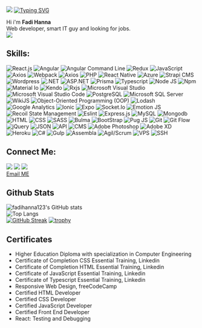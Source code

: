 <img src="https://github.com/fadihanna123/fadihanna123/blob/main/banner.png?raw=true" />
<a href="https://git.io/typing-svg"><img src="https://readme-typing-svg.herokuapp.com/?font=Fira+Code&pause=1000&width=435&lines=%7B+name%3A+%22Fadi+Hanna%22%2C+age%3A+30+%7D;%7B+hobbies%3A++%5B%27gaming%27%2C+%27coding%27%5D+%7D" alt="Typing SVG" /></a> <br />

Hi i'm <b>Fadi Hanna</b> <br />
Web developer, smart IT guy and looking for jobs. <br />
<img src="https://emojipedia-us.s3.dualstack.us-west-1.amazonaws.com/thumbs/160/apple/279/man-technologist_1f468-200d-1f4bb.png" />

## Skills:

<img src="https://img.shields.io/badge/-React.js-blueviolet" alt="React.js" loading="lazy" /> <img src="https://img.shields.io/badge/-Angular-darkred" alt="Angular" loading="lazy" />
<img src="https://img.shields.io/badge/-Angular Command Line-darkred" alt="Angular Command Line" loading="lazy" />
<img src="https://img.shields.io/badge/-Redux-blueviolet" alt="Redux" loading="lazy" />
<img src="https://img.shields.io/badge/-JavaScript-blueviolet" alt="JavaScript" loading="lazy" />
<img src="https://img.shields.io/badge/-Axios-blueviolet" alt="Axios" loading="lazy" />
<img src="https://img.shields.io/badge/-Webpack-white" alt="Webpack" loading="lazy" />
<img src="https://img.shields.io/badge/-Jest-green" alt="Axios" loading="lazy" />
<img src="https://img.shields.io/badge/-PHP-blue" alt="PHP" loading="lazy" />
<img src="https://img.shields.io/badge/-React Native-blue" alt="React Native" loading="lazy" />
<img src="https://img.shields.io/badge/-Azure-blue" alt="Azure" aria-label="Azure" loading="lazy" />
<img src="https://img.shields.io/badge/-Strapi-blue" alt="Strapi CMS" loading="lazy" />
<img src="https://img.shields.io/badge/-Wordpress-blue" alt="Wordpress" loading="lazy" />
<img src="https://img.shields.io/badge/-.NET-blueviolet" alt=".NET" loading="lazy" />
<img src="https://img.shields.io/badge/-ASP.NET-blueviolet" alt="ASP.NET" loading="lazy" />
<img src="https://img.shields.io/badge/-Prisma-white" alt="Prisma" loading="lazy" />
<img src="https://img.shields.io/badge/-Typescript-blue" alt="Typescript" loading="lazy" />
<img src="https://img.shields.io/badge/-Node JS-success" alt="Node JS" loading="lazy" />
<img src="https://img.shields.io/badge/-Npm-darkred" alt="Npm" loading="lazy" />
<img src="https://img.shields.io/badge/-Material Io-grey" alt="Material Io" loading="lazy" />
<img src="https://img.shields.io/badge/-Kendo-lightgreen" alt="Kendo" loading="lazy" />
<img src="https://img.shields.io/badge/-Rxjs-darkred" alt="Rxjs" loading="lazy" />
<img src="https://img.shields.io/badge/-Visual Studio-pink" alt="Microsoft Visual Studio" loading="lazy" /> <img src="https://img.shields.io/badge/-Visual Studio Code-blue" alt="Microsoft Visual Studio Code" loading="lazy" /> <img src="https://img.shields.io/badge/-PostgreSQL-blue" alt="PostgreSQL" loading="lazy" />
<img src="https://img.shields.io/badge/-Microsoft SQL Server-yellow" alt="Microsoft SQL Server" loading="lazy" />
<img src="https://img.shields.io/badge/-WikiJS-darkblue" alt="WikiJS" loading="lazy" />
<img src="https://img.shields.io/badge/-ObjectOriented Programming-light" alt="Object-Oriented Programming (OOP)" loading="lazy" />
<img src="https://img.shields.io/badge/-Lodash-silver" alt="Lodash" loading="lazy" />
<img src="https://img.shields.io/badge/-Google Analytics-darkred" alt="Google Analytics" loading="lazy" />
<img src="https://img.shields.io/badge/-Ionic-darkblue" alt="Ionic" loading="lazy" />
<img src="https://img.shields.io/badge/-Expo-black" alt="Expo" loading="lazy" />
<img src="https://img.shields.io/badge/-Socket.Io-black" alt="Socket.Io" loading="lazy" />
<img src="https://img.shields.io/badge/-Emotion JS-pink" alt="Emotion JS" loading="lazy" />
<img src="https://img.shields.io/badge/-Recoil State Management-darkblue" alt="Recoil State Management" loading="lazy" />
<img src="https://img.shields.io/badge/-Eslint-darkblue" alt="Eslint" loading="lazy" />
<img src="https://img.shields.io/badge/-Express.js-gray" alt="Express.js" loading="lazy" />
<img src="https://img.shields.io/badge/-MySQL-orange" alt="MySQL" loading="lazy" />
<img src="https://img.shields.io/badge/-Mongodb-success" alt="Mongodb" loading="lazy" />
<img src="https://img.shields.io/badge/-HTML-orange" alt="HTML" loading="lazy" />
<img src="https://img.shields.io/badge/-CSS-darkblue" alt="CSS" loading="lazy" />
<img src="https://img.shields.io/badge/-SASS-pink" alt="SASS" loading="lazy" />
<img src="https://img.shields.io/badge/-Bulma-green" alt="Bulma" loading="lazy" />
<img src="https://img.shields.io/badge/-Bootstrap-darkblue" alt="BootStrap" loading="lazy" />
<img src="https://img.shields.io/badge/-Pug JS-orange" alt="Pug JS" loading="lazy" />
<img src="https://img.shields.io/badge/-Git-black" alt="Git" loading="lazy" />
<img src="https://img.shields.io/badge/-Git Flow-black" alt="Git Flow" loading="lazy" />
<img src="https://img.shields.io/badge/-jQuery-black" alt="jQuery" loading="lazy" />
<img src="https://img.shields.io/badge/-JSON-black" alt="JSON" loading="lazy" />
<img src="https://img.shields.io/badge/-API-informational" alt="API" loading="lazy" />
<img src="https://img.shields.io/badge/-CMS-informational" alt="CMS" loading="lazy" />
<img src="https://img.shields.io/badge/-Adobe Photoshop-darkblue" loading="lazy" alt="Adobe Photoshop" />
<img src="https://img.shields.io/badge/-Adobe XD-darkred" alt="Adobe XD" loading="lazy" />
<img src="https://img.shields.io/badge/-Heroku-blue" alt="Heroku" loading="lazy" />
<img src="https://img.shields.io/badge/-Csharp-black" alt="C#" loading="lazy" />
<img src="https://img.shields.io/badge/-Gulp-darkred" alt="Gulp" loading="lazy" />
<img src="https://img.shields.io/badge/-Assembla-white" alt="Assembla" loading="lazy" />
<img src="https://img.shields.io/badge/-Agil/Scrum-darkred" alt="Agil/Scrum" loading="lazy" />
<img src="https://img.shields.io/badge/-VPS-blue" alt="VPS" loading="lazy" />
<img src="https://img.shields.io/badge/-SSH-black" alt="SSH" loading="lazy" />

## Connect Me:

[![](https://img.shields.io/badge/%20-Facebook-blue?color=blue&labelColor=blue&logo=facebook&logoColor=white)](https://www.facebook.com/profile.php?id=100029623099856)
[![](https://img.shields.io/badge/%20-Linkedin-blue?color=blue&labelColor=blue&logo=Linkedin&logoColor=white)](https://www.linkedin.com/in/fadi-hanna-5506401b0/)
[![](https://img.shields.io/badge/%20-Github-white?color=black&labelColor=white&logo=Github&logoColor=black)](https://github.com/fadihanna123) <br />
<a href="mailto:fhanna181@gmail.com">Email ME</a>

## Github Stats

![fadihanna123's GitHub stats](https://github-readme-stats.vercel.app/api?username=fadihanna123&show_icons=true&theme=radical) <br />
![Top Langs](https://github-readme-stats.vercel.app/api/top-langs/?username=fadihanna123&theme=tokyonight&langs_count=15) <br />
[![GitHub Streak](http://github-readme-streak-stats.herokuapp.com?user=fadihanna123&theme=synthwave&hide_border=true)](https://git.io/streak-stats)
[![trophy](https://github-profile-trophy.vercel.app/?username=fadihanna123)](https://github.com/ryo-ma/github-profile-trophy)

## Certificates

<ul>
<li> Higher Education Diploma with specialization in Computer Engineering </li>
<li> Certificate of Completion CSS Essential Training, Linkedin </li>
<li> Certificate of Completion HTML Essential Training, Linkedin </li>
<li> Certificate of JavaScript Essential Training, Linkedin </li>
<li> Certificate of Typescript Essential Training, Linkedin </li>
<li> Responsive Web Design, freeCodeCamp </li>
<li> Certified HTML Developer </li>
<li> Certified CSS Developer </li>
<li> Certified JavaScript Developer </li>
<li> Certified Front End Developer </li>
<li> React: Testing and Debugging </li>
</ul>

